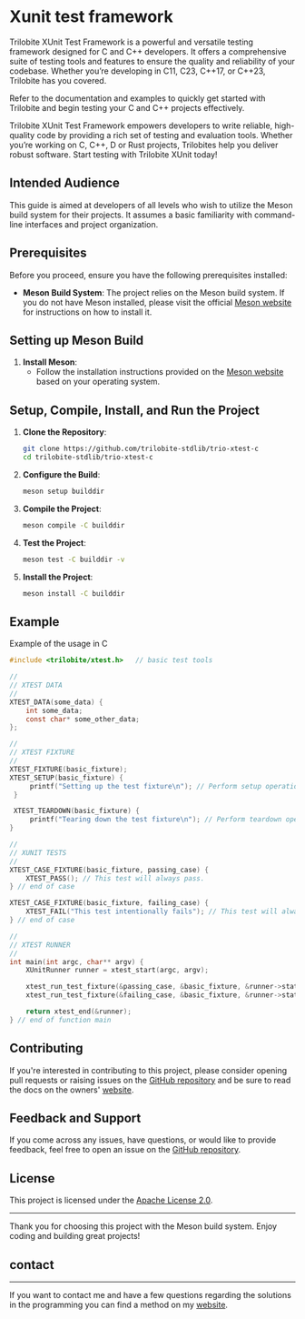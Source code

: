 # **Xunit test framework**

Trilobite XUnit Test Framework is a powerful and versatile testing framework designed for C and C++ developers. It offers a comprehensive suite of testing tools and features to ensure the quality and reliability of your codebase. Whether you’re developing in C11, C23, C++17, or C++23, Trilobite has you covered.

Refer to the documentation and examples to quickly get started with Trilobite and begin testing your C and C++ projects effectively.

Trilobite XUnit Test Framework empowers developers to write reliable, high-quality code by providing a rich set of testing and evaluation tools. Whether you’re working on C, C++, D or Rust projects, Trilobites help you deliver robust software. Start testing with Trilobite XUnit today!

## Intended Audience

This guide is aimed at developers of all levels who wish to utilize the Meson build system for their projects. It assumes a basic familiarity with command-line interfaces and project organization.

## Prerequisites

Before you proceed, ensure you have the following prerequisites installed:

- **Meson Build System**: The project relies on the Meson build system. If you do not have Meson installed, please visit the official [Meson website](https://mesonbuild.com/Getting-meson.html) for instructions on how to install it.

## Setting up Meson Build

1. **Install Meson**:
   - Follow the installation instructions provided on the [Meson website](https://mesonbuild.com/Getting-meson.html) based on your operating system.

## Setup, Compile, Install, and Run the Project

1. **Clone the Repository**:
   ```bash
   git clone https://github.com/trilobite-stdlib/trio-xtest-c
   cd trilobite-stdlib/trio-xtest-c
   ```

2. **Configure the Build**:
   ```bash
   meson setup builddir
   ```

3. **Compile the Project**:
   ```bash
   meson compile -C builddir
   ```

4. **Test the Project**:
   ```bash
   meson test -C builddir -v
   ```

5. **Install the Project**:
   ```bash
   meson install -C builddir
   ```

## Example

Example of the usage in C

```c
#include <trilobite/xtest.h>   // basic test tools

//
// XTEST DATA
//
XTEST_DATA(some_data) {
    int some_data;
    const char* some_other_data;
};

//
// XTEST FIXTURE
//
XTEST_FIXTURE(basic_fixture);
XTEST_SETUP(basic_fixture) {
     printf("Setting up the test fixture\n"); // Perform setup operations here
 }

 XTEST_TEARDOWN(basic_fixture) {
     printf("Tearing down the test fixture\n"); // Perform teardown operations here
}

//
// XUNIT TESTS
//
XTEST_CASE_FIXTURE(basic_fixture, passing_case) {
    XTEST_PASS(); // This test will always pass.
} // end of case

XTEST_CASE_FIXTURE(basic_fixture, failing_case) {
    XTEST_FAIL("This test intentionally fails"); // This test will always fail.
} // end of case

//
// XTEST RUNNER
//
int main(int argc, char** argv) {
    XUnitRunner runner = xtest_start(argc, argv);

    xtest_run_test_fixture(&passing_case, &basic_fixture, &runner->stats);
    xtest_run_test_fixture(&failing_case, &basic_fixture, &runner->stats);

    return xtest_end(&runner);
} // end of function main
```

## Contributing

If you're interested in contributing to this project, please consider opening pull requests or raising issues on the [GitHub repository](https://github.com/trilobite-stdlib/trio-xtest-c) and be sure to read the docs on the owners' [website](https://trilobite.code.blog).

## Feedback and Support

If you come across any issues, have questions, or would like to provide feedback, feel free to open an issue on the [GitHub repository](https://github.com/trilobite-stdlib/trio-xtest-c/issues).

## License

This project is licensed under the [Apache License 2.0](LICENSE).

---

Thank you for choosing this project with the Meson build system. Enjoy coding and building great projects!

## contact

* * *

If you want to contact me and have a few questions
regarding the solutions in the programming you can
find a method on my [website](https://trilobite.code.blog/contact/).
